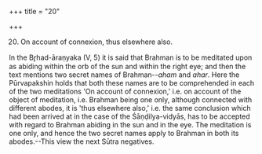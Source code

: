 +++
title = "20"

+++


20. On account of connexion, thus elsewhere also.

In the Br̥had-āraṇyaka (V, 5) it is said that Brahman is to be meditated upon as abiding within the orb of the sun and within the right eye; and then the text mentions two secret names of Brahman--_aham_ and _ahar_. Here the Pūrvapakshin holds that both these names are to be comprehended in each of the two meditations 'On account of connexion,' i.e. on account of the object of meditation, i.e. Brahman being one only, although connected with different abodes, it is 'thus elsewhere also,' i.e. the same conclusion which had been arrived at in the case of the Śāṇḍilya-vidyās, has to be accepted with regard to Brahman abiding in the sun and in the eye. The meditation is one only, and hence the two secret names apply to Brahman in both its abodes.--This view the next Sūtra negatives.

